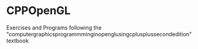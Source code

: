 # CPPOpenGL
Exercises and Programs following the "computergraphicsprogrammminginopenglusingcplusplussecondedition" textbook
